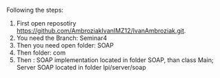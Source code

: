 Following the steps:

1. First open reposotiry https://github.com/AmbroziakIvanIMZ12/IvanAmbroziak.git.
2.  You need the Branch: Seminar4
3. Then you need open folder: SOAP
4. Then folder: com
5. Then : SOAP implementation located in folder SOAP, than class Main;
	              Server SOAP located in folder lpi/server/soap
